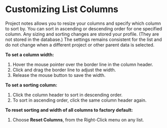# Customizing List Columns

Project notes allows you to resize your columns and specify which column to sort by. You can sort in ascending or descending order for one specified column. Any sizing and sorting changes are stored your profile. (They are not stored in the database.) The settings remains consistent for the list and do not change when a different project or other parent data is selected.

**To set a column width:**

1. Hover the mouse pointer over the border line in the column header.
2. Click and drag the border line to adjust the width.
3. Release the mouse button to save the width.

**To set a sorting column:**

1. Click the column header to sort in descending order.
2. To sort in ascending order, click the same column header again.

**To reset sorting and width of all columns to factory default:**

1. Choose **Reset Columns**, from the Right-Click menu on any list.